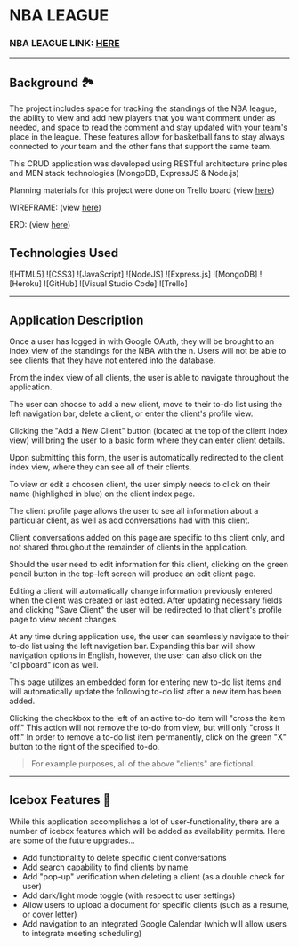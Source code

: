 # NBA LEAGUE

###   NBA LEAGUE LINK: [HERE](https://index-crm-system.herokuapp.com)

---

## Background 🏞

The project includes space for tracking the standings of the NBA league, the ability to view and add new players that you want comment under  as needed, and space to read the comment and stay updated with your team's place in the league. These features allow for basketball fans to stay always connected to your team and the other fans that support the same team. 

This CRUD application was developed using RESTful architecture principles and MEN stack technologies (MongoDB, ExpressJS & Node.js)

Planning materials for this project were done on Trello board (view [here](https://trello.com/b/UMuYDshQ/nba-league))

WIREFRAME: (view [here](https://app.diagrams.net/#G1GxDqREd2mFcLWsZ-MtJmpkCkoiMYS3VU))

ERD: (view [here](https://app.diagrams.net/#G1QaxznWV-m5zz1KJu4kjrj6yG1LYY4H8k))

## Technologies Used 
![HTML5]
![CSS3]
![JavaScript]
![NodeJS]
![Express.js]
![MongoDB]
![Heroku]
![GitHub]
![Visual Studio Code]
![Trello]

---
## Application Description

Once a user has logged in with Google OAuth, they will be brought to an index view of the standings for the NBA with the n. Users will not be able to see clients that they have not entered into the database. 


From the index view of all clients, the user is able to navigate throughout the application. 

The user can choose to add a new client, move to their to-do list using the left navigation bar, delete a client, or enter the client's profile view. 

Clicking the "Add a New Client" button (located at the top of the client index view) will bring the user to a basic form where they can enter client details. 


Upon submitting this form, the user is automatically redirected to the client index view, where they can see all of their clients. 

To view or edit a choosen client, the user simply needs to click on their name (highlighed in blue) on the client index page. 

The client profile page allows the user to see all information about a particular client, as well as add conversations had with this client. 

Client conversations added on this page are specific to this client only, and not shared throughout the remainder of clients in the application. 

Should the user need to edit information for this client, clicking on the green pencil button in the top-left screen will produce an edit client page. 


Editing a client will automatically change information previously entered when the client was created or last edited. After updating necessary fields and clicking "Save Client" the user will be redirected to that client's profile page to view recent changes. 

At any time during application use, the user can seamlessly navigate to their to-do list using the left navigation bar. Expanding this bar will show navigation options in English, however, the user can also click on the "clipboard" icon as well.


This page utilizes an embedded form for entering new to-do list items and will automatically update the following to-do list after a new item has been added. 

Clicking the checkbox to the left of an active to-do item will "cross the item off." This action will not remove the to-do from view, but will only "cross it off." In order to remove a to-do list item permanently, click on the green "X" button to the right of the specified to-do. 

>For example purposes, all of the above "clients" are fictional. 

---

## Icebox Features 🧊
While this application accomplishes a lot of user-functionality, there are a number of icebox features which will be added as availability permits. Here are some of the future upgrades... 

- Add functionality to delete specific client conversations 
- Add search capability to find clients by name
- Add "pop-up" verification when deleting a client (as a double check for user)
- Add dark/light mode toggle (with respect to user settings)
- Allow users to upload a document for specific clients (such as a resume, or cover letter)
- Add navigation to an integrated Google Calendar (which will allow users to integrate meeting scheduling)
